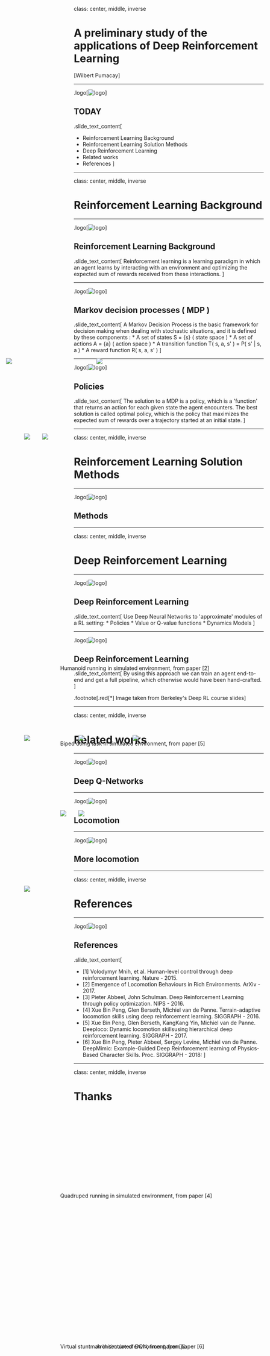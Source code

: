 class: center, middle, inverse

# A preliminary study of the applications of Deep Reinforcement Learning
[Wilbert Pumacay]

---

<!-- logo -->
.logo[![logo](imgs/img_logo.jpg)]

## TODAY

.slide_text_content[
*   Reinforcement Learning Background
*   Reinforcement Learning Solution Methods
*   Deep Reinforcement Learning
*   Related works
*   References
]

---
class: center, middle, inverse
# Reinforcement Learning Background

---

<!-- logo -->
.logo[![logo](imgs/img_logo.jpg)]

## Reinforcement Learning Background

.slide_text_content[
Reinforcement learning is a learning paradigm in which an agent learns by interacting with an environment and optimizing the expected sum of rewards received from these interactions.
]

<img src = "imgs/img_RL_loop.png" style = "position: absolute; top: 50%; left: 25%;" >

---
<!-- logo -->
.logo[![logo](imgs/img_logo.jpg)]

## Markov decision processes ( MDP )

.slide_text_content[
    A Markov Decision Process is the basic framework for decision making when dealing with stochastic situations, and it is defined by these components :
    *  A set of states S = {s} ( state space )
    *  A set of actions A = {a} ( action space )
    *  A transition function T( s, a, s' ) = P( s' | s, a )
    *  A reward function R( s, a, s' )
]

<img src = "imgs/img_MDP_elements.png" style = "position: absolute; top: 55%; left: 20%;" >

---

<!-- logo -->
.logo[![logo](imgs/img_logo.jpg)]

## Policies

.slide_text_content[
    The solution to a MDP is a policy, which is a 'function' that returns an action for each given state the agent encounters. The best solution is called optimal policy, which is the policy that maximizes the expected sum of rewards over a trajectory started at an initial state.
]

<img src = "imgs/img_optimal_policy.png" style = "position: absolute; top: 55%; left: 25%;" >

---

class: center, middle, inverse
# Reinforcement Learning Solution Methods

---

<!-- logo -->
.logo[![logo](imgs/img_logo.jpg)]

## Methods

<img src = "imgs/img_rl_methods.png" style = "position: absolute; top: 25%; left: 5%;" >

---

class: center, middle, inverse
# Deep Reinforcement Learning

---

<!-- logo -->
.logo[![logo](imgs/img_logo.jpg)]

## Deep Reinforcement Learning

.slide_text_content[
    Use Deep Neural Networks to 'approximate' modules of a RL setting:
    *   Policies
    *   Value or Q-value functions
    *   Dynamics Models
]

<img src = "imgs/img_drl.png" style = "position: absolute; top: 50%; left: 40%;" >

---

<!-- logo -->
.logo[![logo](imgs/img_logo.jpg)]

## Deep Reinforcement Learning

.slide_text_content[
    By using this approach we can train an agent end-to-end and get a full pipeline, which otherwise would have been hand-crafted.
]

<img src = "imgs/img_end_to_end_drl.png" style = "position: absolute; top: 50%; left: 10%;" >

.footnote[.red[*] Image taken from Berkeley's Deep RL course slides]

---

class: center, middle, inverse
# Related works

---

<!-- logo -->
.logo[![logo](imgs/img_logo.jpg)]

## Deep Q-Networks

<img src = "imgs/img_atari_dqn.png" style = "position: absolute; top: 30%; left: 10%;" >

<p style = "position: absolute; top:90%; left: 30%"> Architecture of DQN, from paper [1]</p>

---

<!-- logo -->
.logo[![logo](imgs/img_logo.jpg)]

## Locomotion

<img src = "imgs/img_locomotion_deepmind.png" style = "position: absolute; top: 30%; left: 15%;" >

<p style = "position: absolute; top:45%; left: 20%"> Humanoid running in simulated environment, from paper [2] </p>

<img src = "imgs/img_deepterrain.png" style = "position: absolute; top: 60%; left: 10%;" >

<p style = "position: absolute; top:80%; left: 20%"> Quadruped running in simulated environment, from paper [4]</p>

---

<!-- logo -->
.logo[![logo](imgs/img_logo.jpg)]

## More locomotion

<img src = "imgs/img_deeploco.png" style = "position: absolute; top: 25%; left: 30%;" >

<p style = "position: absolute; top:50%; left: 20%"> Biped doing task in simulated environment, from paper [5]</p>

<img src = "imgs/img_stuntman_drl.png" style = "position: absolute; top: 60%; left: 10%;" >

<p style = "position: absolute; top:90%; left: 20%"> Virtual stuntman in simulated environment, from paper [6]</p>

---

class: center, middle, inverse
# References

---

<!-- logo -->
.logo[![logo](imgs/img_logo.jpg)]

## References

.slide_text_content[
*   [1] Volodymyr Mnih, et al. Human-level control through deep reinforcement learning. Nature - 2015.
*   [2] Emergence of Locomotion Behaviours in Rich Environments. ArXiv - 2017.
*   [3] Pieter Abbeel, John Schulman. Deep Reinforcement Learning through policy optimization. NIPS - 2016.
*   [4] Xue Bin Peng, Glen Berseth, Michiel van de Panne. Terrain-adaptive locomotion skills using deep reinforcement learning. SIGGRAPH - 2016.
*   [5] Xue Bin Peng, Glen Berseth, KangKang Yin, Michiel van de Panne. Deeploco: Dynamic locomotion skillsusing hierarchical deep reinforcement learning. SIGGRAPH - 2017.
*   [6] Xue Bin Peng, Pieter Abbeel, Sergey Levine, Michiel van de Panne. DeepMimic: Example-Guided Deep Reinforcement learning of Physics-Based Character Skills. Proc. SIGGRAPH - 2018:
]

---

class: center, middle, inverse
# Thanks